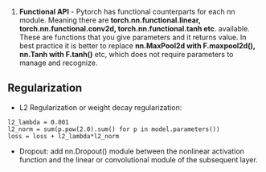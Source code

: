 1. **Functional API** -  Pytorch has functional counterparts for each nn module. Meaning there are **torch.nn.functional.linear, torch.nn.functional.conv2d, torch.nn.functional.tanh etc**. available. These are functions that you give parameters and it returns value. In best practice it is better to replace **nn.MaxPool2d with F.maxpool2d(), nn.Tanh with F.tanh()** etc, which does not require parameters to manage and recognize.

## Regularization

- L2 Regularization or weight decay regularization:

```
l2_lambda = 0.001
l2_norm = sum(p.pow(2.0).sum() for p in model.parameters())
loss = loss + l2_lambda*l2_norm
```

* Dropout: add nn.Dropout() module between the nonlinear activation function and the linear or convolutional module of the subsequent layer. 
